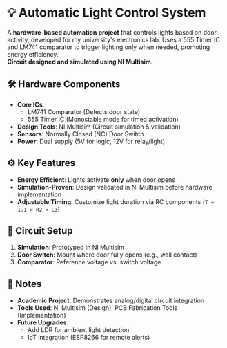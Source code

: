 # 💡 Automatic Light Control System  

A **hardware-based automation project** that controls lights based on door activity, developed for my university's electronics lab. Uses a 555 Timer IC and LM741 comparator to trigger lighting only when needed, promoting energy efficiency.  
**Circuit designed and simulated using NI Multisim.**  

## 🛠️ Hardware Components  
- **Core ICs**:  
  - LM741 Comparator (Detects door state)  
  - 555 Timer IC (Monostable mode for timed activation)  
- **Design Tools**: NI Multisim (Circuit simulation & validation)  
- **Sensors**: Normally Closed (NC) Door Switch  
- **Power**: Dual supply (5V for logic, 12V for relay/light)  

## ⚙️ Key Features  
- **Energy Efficient**: Lights activate **only** when door opens  
- **Simulation-Proven**: Design validated in NI Multisim before hardware implementation  
- **Adjustable Timing**: Customize light duration via RC components (`T = 1.1 × R2 × C3`)  

## 🔌 Circuit Setup  
1. **Simulation**: Prototyped in NI Multisim 
2. **Door Switch**: Mount where door fully opens (e.g., wall contact)  
3. **Comparator**: Reference voltage vs. switch voltage  

## 📝 Notes  
- **Academic Project**: Demonstrates analog/digital circuit integration  
- **Tools Used**: NI Multisim (Design), PCB Fabrication Tools (Implementation)  
- **Future Upgrades**:  
  - Add LDR for ambient light detection  
  - IoT integration (ESP8266 for remote alerts)  
